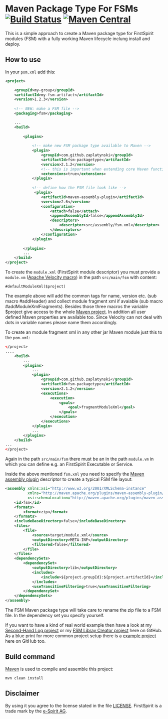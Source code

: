 # Maven Package Type For FSMs [![Build Status](https://travis-ci.org/zaplatynski/fsm-packagetype.svg?branch=master)](https://travis-ci.org/zaplatynski/fsm-packagetype)  [![Maven Central](https://maven-badges.herokuapp.com/maven-central/com.github.zaplatynski/fsm-packagetype/badge.svg?style=flat)](http://mvnrepository.com/artifact/com.github.zaplatynski/fsm-packagetype)

This is a simple approach to create a Maven package type for FirstSpirit modules (FSM) with a fully working Maven lifecycle inclung install and deploy.

## How to use

In your `pom.xml` add this:
```xml
<project>

    <groupId>my-group</groupId>
    <artifactId>my-fsm-artifact</artifactId>
    <version>1.2.3</version>
    
    <!-- NEW: make a FSM file -->
    <packaging>fsm</packaging>

    ...
    <build>
    
        <plugins>
            
            <!-- make new FSM package type available to Maven -->
            <plugin>
                <groupId>com.github.zaplatynski</groupId>
                <artifactId>fsm-packagetype</artifactId>
                <version>2.1.2</version>
                <!-- this is important when extending core Maven functionality: -->
                <extensions>true</extensions>
            </plugin>
            
            <!-- define how the FSM file look like -->
             <plugin>
                <artifactId>maven-assembly-plugin</artifactId>
                <version>2.6</version>
                <configuration>
                    <attach>false</attach>
                    <appendAssemblyId>false</appendAssemblyId>
                    <descriptors>
                        <descriptor>src/assembly/fsm.xml</descriptor>
                    </descriptors>
                </configuration>
            </plugin>
            
        </plugins>    
        ...
    </build>
</project>
```
To create the `module.xml` (FirstSpirit module descriptor) you must provide a `module.vm` ([Apache Velocity macro](http://velocity.apache.org/engine/devel/user-guide.html)) in the path `src/main/fsm` with content:
```
#defaultModuleXml($project)
```
The example above will add the common tags for name, version etc. (sub macro #addHeader) and collect module fragment xml if avaiable (sub macro #addModuleXmlFragments).
Besides those three macros the variable $project give access to the whole [Maven project](https://maven.apache.org/ref/3.2.3/apidocs/org/apache/maven/project/MavenProject.html). In addition all user defined Maven properties are available too. Since Velocity can not deal with dots in variable names please name them accordingly.

To create an module fragment xml in any other jar Maven module just this to the `pom.xml`:
```xml
</project>
....
    <build>
        ...
        <plugins>
            ...
            <plugin>
                <groupId>com.github.zaplatynski</groupId>
                <artifactId>fsm-packagetype</artifactId>
                <version>2.1.2</version>
                <executions>
                    <execution>
                        <goals>
                            <goal>fragmentModuleXml</goal>
                        </goals>
                    </execution>
                </executions>
            </plugin>
            ...
        </plugins>
    </build>
...
</project>
```
Again in the path `src/main/fsm` there must be an in the path `module.vm` in which you can define e.g. an FirstSpirit Executable or Service.

Inside the above mentioned `fsm.xml` you need to specify the [Maven assembly plugin](http://maven.apache.org/plugins/maven-assembly-plugin/) descriptor to create a typical FSM file layout:
```xml
<assembly xmlns:xsi="http://www.w3.org/2001/XMLSchema-instance"
          xmlns="http://maven.apache.org/plugins/maven-assembly-plugin/assembly/1.1.3"
          xsi:schemaLocation="http://maven.apache.org/plugins/maven-assembly-plugin/assembly/1.1.3 http://maven.apache.org/xsd/assembly-1.1.3.xsd">
    <id>fsm</id>
    <formats>
        <format>zip</format>
    </formats>
    <includeBaseDirectory>false</includeBaseDirectory>
    <files>
        <file>
            <source>target/module.xml</source>
            <outputDirectory>META-INF</outputDirectory>
            <filtered>false</filtered>
        </file>
    </files>
    <dependencySets>
        <dependencySet>
            <outputDirectory>lib</outputDirectory>
            <includes>
                <include>${project.groupId}:${project.artifactId}</include>
            </includes>
            <useTransitiveFiltering>true</useTransitiveFiltering>
        </dependencySet>
    </dependencySets>
</assembly>
```
The FSM Maven package type will take care to rename the zip file to a FSM file. In the dependency set you specify yourself.
 
If you want to have a kind of real world example then have a look at my [Second-Hand Log project](https://github.com/zaplatynski/second-hand-log) or my [FSM Libray Creator project](https://github.com/zaplatynski/fsm-library-creator) here on GitHub. As a blue print for more common project setup there is a [example project](https://github.com/zaplatynski/fsm-example-project) here on GitHub too.

## Build command

[Maven](http://maven.apache.org/) is used to compile and assemble this project:
```
mvn clean install
```

##  Disclaimer

By using it you agree to the license stated in the file [LICENSE](LICENSE). FirstSpirit is a trade mark by the [e-Spirit AG](http://www.e-spirit.com/).

